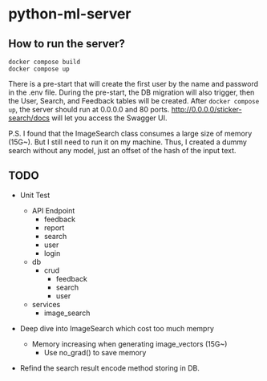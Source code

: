 # python-ml-server

## How to run the server?

```
docker compose build
docker compose up
```

There is a pre-start that will create the first user by the name and password in the .env file.
During the pre-start, the DB migration will also trigger, then the User, Search, and Feedback tables will be created.
After `docker compose up`, the server should run at 0.0.0.0 and 80 ports. 
http://0.0.0.0/sticker-search/docs will let you access the Swagger UI.


P.S. I found that the ImageSearch class consumes a large size of memory (15G~). 
But I still need to run it on my machine. Thus, I created a dummy search without any model, just an offset of the hash of the input text.

## TODO

* Unit Test
  * API Endpoint
    * feedback
    * report
    * search
    * user
    * login
  * db
    * crud
      * feedback
      * search
      * user
  * services
    * image_search

* Deep dive into ImageSearch which cost too much mempry
  * Memory increasing when generating image_vectors (15G~)
    * Use no_grad() to save memory

* Refind the search result encode method storing in DB.
  